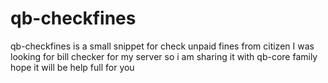 # qb-checkfines
qb-checkfines is a small snippet for check unpaid fines from citizen I was looking for bill checker for my server so i am sharing it with qb-core family hope it will be help full for you 
